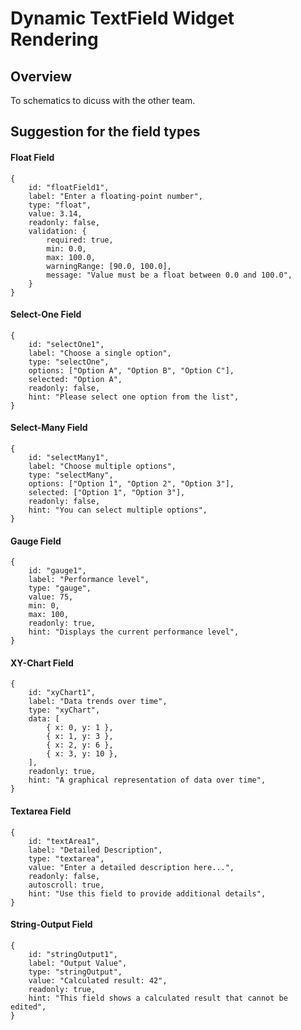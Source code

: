 # Dynamic TextField Widget Rendering

## Overview
To schematics to dicuss with the other team. 

## Suggestion for the field types

#### Float Field

```
{
	id: "floatField1",
	label: "Enter a floating-point number",
	type: "float",
	value: 3.14,
	readonly: false,
	validation: {
		required: true,
		min: 0.0,
		max: 100.0,
		warningRange: [90.0, 100.0],
		message: "Value must be a float between 0.0 and 100.0",
	}
}
```

#### Select-One Field

```
{
	id: "selectOne1",
	label: "Choose a single option",
	type: "selectOne",
	options: ["Option A", "Option B", "Option C"],
	selected: "Option A",
	readonly: false,
	hint: "Please select one option from the list",
}
```

#### Select-Many Field

```
{
	id: "selectMany1",
	label: "Choose multiple options",
	type: "selectMany",
	options: ["Option 1", "Option 2", "Option 3"],
	selected: ["Option 1", "Option 3"],
	readonly: false,
	hint: "You can select multiple options",
}

```

#### Gauge Field

```
{
	id: "gauge1",
	label: "Performance level",
	type: "gauge",
	value: 75,
	min: 0,
	max: 100,
	readonly: true,
	hint: "Displays the current performance level",
}

```

#### XY-Chart Field

```
{
	id: "xyChart1",
	label: "Data trends over time",
	type: "xyChart",
	data: [
		{ x: 0, y: 1 },
		{ x: 1, y: 3 },
		{ x: 2, y: 6 },
		{ x: 3, y: 10 },
	],
	readonly: true,
	hint: "A graphical representation of data over time",
}
```

#### Textarea Field

```
{
	id: "textArea1",
	label: "Detailed Description",
	type: "textarea",
	value: "Enter a detailed description here...",
	readonly: false,
	autoscroll: true,
	hint: "Use this field to provide additional details",
}
```

#### String-Output Field

```
{
	id: "stringOutput1",
	label: "Output Value",
	type: "stringOutput",
	value: "Calculated result: 42",
	readonly: true,
	hint: "This field shows a calculated result that cannot be edited",
}

```